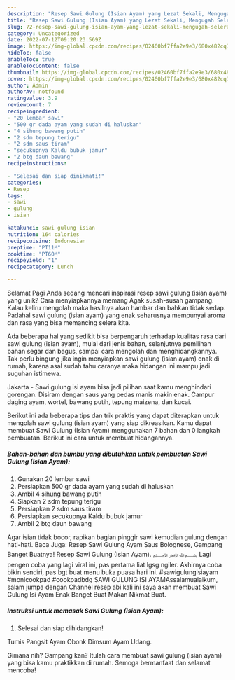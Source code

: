 ```yaml
---
description: "Resep Sawi Gulung (Isian Ayam) yang Lezat Sekali, Mengugah Selera"
title: "Resep Sawi Gulung (Isian Ayam) yang Lezat Sekali, Mengugah Selera"
slug: 72-resep-sawi-gulung-isian-ayam-yang-lezat-sekali-mengugah-selera
category: Uncategorized
date: 2022-07-12T09:20:23.569Z
image: https://img-global.cpcdn.com/recipes/02460bf7ffa2e9e3/680x482cq70/sawi-gulung-isian-ayam-foto-resep-utama.jpg
hideToc: false
enableToc: true
enableTocContent: false
thumbnail: https://img-global.cpcdn.com/recipes/02460bf7ffa2e9e3/680x482cq70/sawi-gulung-isian-ayam-foto-resep-utama.jpg
cover: https://img-global.cpcdn.com/recipes/02460bf7ffa2e9e3/680x482cq70/sawi-gulung-isian-ayam-foto-resep-utama.jpg
author: Admin
authorAv: notfound
ratingvalue: 3.9
reviewcount: 7
recipeingredient:
- "20 lembar sawi"
- "500 gr dada ayam yang sudah di haluskan"
- "4 sihung bawang putih"
- "2 sdm tepung terigu"
- "2 sdm saus tiram"
- "secukupnya Kaldu bubuk jamur"
- "2 btg daun bawang"
recipeinstructions:

- "Selesai dan siap dinikmati!"
categories:
- Resep
tags:
- sawi
- gulung
- isian

katakunci: sawi gulung isian 
nutrition: 164 calories
recipecuisine: Indonesian
preptime: "PT11M"
cooktime: "PT60M"
recipeyield: "1"
recipecategory: Lunch

---
```



Selamat Pagi Anda sedang mencari inspirasi resep sawi gulung (isian ayam) yang unik? Cara menyiapkannya memang Agak susah-susah gampang. Kalau keliru mengolah maka hasilnya akan hambar dan bahkan tidak sedap. Padahal sawi gulung (isian ayam) yang enak seharusnya mempunyai aroma dan rasa yang bisa memancing selera kita.


Ada beberapa hal yang sedikit bisa berpengaruh terhadap kualitas rasa dari sawi gulung (isian ayam), mulai dari jenis bahan, selanjutnya pemilihan bahan segar dan bagus, sampai cara mengolah dan menghidangkannya. Tak perlu bingung jika ingin menyiapkan sawi gulung (isian ayam) enak di rumah, karena asal sudah tahu caranya maka hidangan ini mampu jadi suguhan istimewa.

Jakarta - Sawi gulung isi ayam bisa jadi pilihan saat kamu menghindari gorengan. Disiram dengan saus yang pedas manis makin enak. Campur daging ayam, wortel, bawang putih, tepung maizena, dan kucai.


Berikut ini ada beberapa tips dan trik praktis yang dapat diterapkan untuk mengolah sawi gulung (isian ayam) yang siap dikreasikan. Kamu dapat membuat Sawi Gulung (Isian Ayam) menggunakan 7 bahan dan 0 langkah pembuatan. Berikut ini cara untuk membuat hidangannya.

<!--inarticleads1-->

##### Bahan-bahan dan bumbu yang dibutuhkan untuk pembuatan Sawi Gulung (Isian Ayam):

1. Gunakan 20 lembar sawi
1. Persiapkan 500 gr dada ayam yang sudah di haluskan
1. Ambil 4 sihung bawang putih
1. Siapkan 2 sdm tepung terigu
1. Persiapkan 2 sdm saus tiram
1. Persiapkan secukupnya Kaldu bubuk jamur
1. Ambil 2 btg daun bawang


Agar isian tidak bocor, rapikan bagian pinggir sawi kemudian gulung dengan hati-hati. Baca Juga: Resep Sawi Gulung Ayam Saus Bolognese, Gampang Banget Buatnya! Resep Sawi Gulung (Isian Ayam). ﷽ Lagi pengen coba yang lagi viral ini, pas pertama liat lgsg ngiler. Akhirnya coba bikin sendiri, pas bgt buat menu buka puasa hari ini. #sawigulungisiayam #monicookpad #cookpadbdg SAWI GULUNG ISI AYAMAssalamualaikum, salam jumpa dengan Channel resep abi kali ini saya akan membuat Sawi Gulung Isi Ayam Enak Banget Buat Makan Nikmat Buat. 

<!--inarticleads2-->

##### Instruksi untuk memasak Sawi Gulung (Isian Ayam):


1. Selesai dan siap dihidangkan!

Tumis Pangsit Ayam Obonk Dimsum Ayam Udang. 

Gimana nih? Gampang kan? Itulah cara membuat sawi gulung (isian ayam) yang bisa kamu praktikkan di rumah. Semoga bermanfaat dan selamat mencoba!
